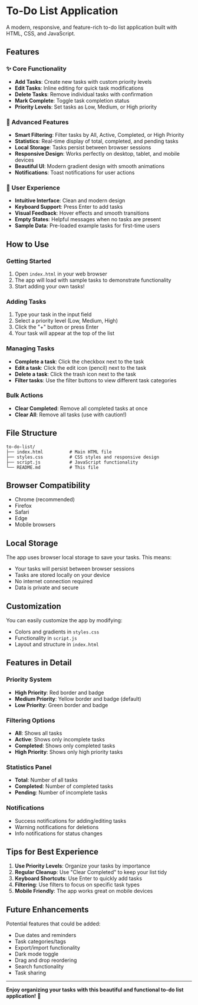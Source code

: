 # To-Do List Application

A modern, responsive, and feature-rich to-do list application built with HTML, CSS, and JavaScript.

## Features

### ✨ Core Functionality
- **Add Tasks**: Create new tasks with custom priority levels
- **Edit Tasks**: Inline editing for quick task modifications
- **Delete Tasks**: Remove individual tasks with confirmation
- **Mark Complete**: Toggle task completion status
- **Priority Levels**: Set tasks as Low, Medium, or High priority

### 🎯 Advanced Features
- **Smart Filtering**: Filter tasks by All, Active, Completed, or High Priority
- **Statistics**: Real-time display of total, completed, and pending tasks
- **Local Storage**: Tasks persist between browser sessions
- **Responsive Design**: Works perfectly on desktop, tablet, and mobile devices
- **Beautiful UI**: Modern gradient design with smooth animations
- **Notifications**: Toast notifications for user actions

### 🎨 User Experience
- **Intuitive Interface**: Clean and modern design
- **Keyboard Support**: Press Enter to add tasks
- **Visual Feedback**: Hover effects and smooth transitions
- **Empty States**: Helpful messages when no tasks are present
- **Sample Data**: Pre-loaded example tasks for first-time users

## How to Use

### Getting Started
1. Open `index.html` in your web browser
2. The app will load with sample tasks to demonstrate functionality
3. Start adding your own tasks!

### Adding Tasks
1. Type your task in the input field
2. Select a priority level (Low, Medium, High)
3. Click the "+" button or press Enter
4. Your task will appear at the top of the list

### Managing Tasks
- **Complete a task**: Click the checkbox next to the task
- **Edit a task**: Click the edit icon (pencil) next to the task
- **Delete a task**: Click the trash icon next to the task
- **Filter tasks**: Use the filter buttons to view different task categories

### Bulk Actions
- **Clear Completed**: Remove all completed tasks at once
- **Clear All**: Remove all tasks (use with caution!)

## File Structure

```
to-do-list/
├── index.html          # Main HTML file
├── styles.css          # CSS styles and responsive design
├── script.js           # JavaScript functionality
└── README.md           # This file
```

## Browser Compatibility

- Chrome (recommended)
- Firefox
- Safari
- Edge
- Mobile browsers

## Local Storage

The app uses browser local storage to save your tasks. This means:
- Your tasks will persist between browser sessions
- Tasks are stored locally on your device
- No internet connection required
- Data is private and secure

## Customization

You can easily customize the app by modifying:
- Colors and gradients in `styles.css`
- Functionality in `script.js`
- Layout and structure in `index.html`

## Features in Detail

### Priority System
- **High Priority**: Red border and badge
- **Medium Priority**: Yellow border and badge (default)
- **Low Priority**: Green border and badge

### Filtering Options
- **All**: Shows all tasks
- **Active**: Shows only incomplete tasks
- **Completed**: Shows only completed tasks
- **High Priority**: Shows only high priority tasks

### Statistics Panel
- **Total**: Number of all tasks
- **Completed**: Number of completed tasks
- **Pending**: Number of incomplete tasks

### Notifications
- Success notifications for adding/editing tasks
- Warning notifications for deletions
- Info notifications for status changes

## Tips for Best Experience

1. **Use Priority Levels**: Organize your tasks by importance
2. **Regular Cleanup**: Use "Clear Completed" to keep your list tidy
3. **Keyboard Shortcuts**: Use Enter to quickly add tasks
4. **Filtering**: Use filters to focus on specific task types
5. **Mobile Friendly**: The app works great on mobile devices

## Future Enhancements

Potential features that could be added:
- Due dates and reminders
- Task categories/tags
- Export/import functionality
- Dark mode toggle
- Drag and drop reordering
- Search functionality
- Task sharing

---

**Enjoy organizing your tasks with this beautiful and functional to-do list application!** 🎉 